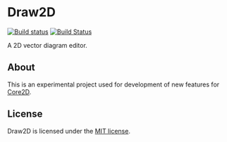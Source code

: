 # Draw2D

[![Build status](https://ci.appveyor.com/api/projects/status/84jhip3ut9ocpum8/branch/master?svg=true)](https://ci.appveyor.com/project/wieslawsoltes/draw2d/branch/master)
[![Build Status](https://dev.azure.com/wieslawsoltes/Draw2D/_apis/build/status/wieslawsoltes.Draw2D)](https://dev.azure.com/wieslawsoltes/Draw2D/_build/latest?definitionId=1)

A 2D vector diagram editor.

## About

This is an experimental project used for development of new features for [Core2D](https://github.com/wieslawsoltes/Core2D).

## License

Draw2D is licensed under the [MIT license](LICENSE.TXT).
